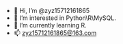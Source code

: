 - 👋 Hi, I’m @zyz15712161865
- 👀 I’m interested in Python\R\MySQL.
- 🌱 I’m currently learning R.
- 📫 zyz15712161865@163.com

<!---
zyz15712161865/zyz15712161865 is a ✨ special ✨ repository because its `README.md` (this file) appears on your GitHub profile.
You can click the Preview link to take a look at your changes.
--->
